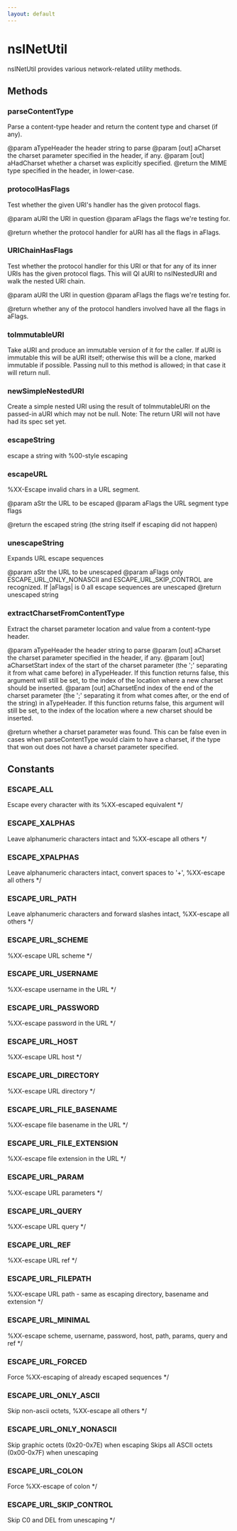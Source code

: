 ```yaml
---
layout: default
---
```


# nsINetUtil #

nsINetUtil provides various network-related utility methods.


## Methods ##

### parseContentType ###

Parse a content-type header and return the content type and
charset (if any).

@param aTypeHeader the header string to parse
@param [out] aCharset the charset parameter specified in the
             header, if any.
@param [out] aHadCharset whether a charset was explicitly specified.
@return the MIME type specified in the header, in lower-case.


### protocolHasFlags ###

Test whether the given URI's handler has the given protocol flags.

@param aURI the URI in question
@param aFlags the flags we're testing for.

@return whether the protocol handler for aURI has all the flags
        in aFlags.


### URIChainHasFlags ###

Test whether the protocol handler for this URI or that for any of
its inner URIs has the given protocol flags.  This will QI aURI to
nsINestedURI and walk the nested URI chain.

@param aURI the URI in question
@param aFlags the flags we're testing for.

@return whether any of the protocol handlers involved have all the flags
        in aFlags.


### toImmutableURI ###

Take aURI and produce an immutable version of it for the caller.  If aURI
is immutable this will be aURI itself; otherwise this will be a clone,
marked immutable if possible.  Passing null to this method is allowed; in
that case it will return null.


### newSimpleNestedURI ###

Create a simple nested URI using the result of
toImmutableURI on the passed-in aURI which may not be null.
Note: The return URI will not have had its spec set yet.


### escapeString ###

escape a string with %00-style escaping


### escapeURL ###

%XX-Escape invalid chars in a URL segment. 

@param aStr the URL to be escaped
@param aFlags the URL segment type flags

@return the escaped string (the string itself if escaping did not happen)



### unescapeString ###

Expands URL escape sequences

@param aStr the URL to be unescaped
@param aFlags only ESCAPE_URL_ONLY_NONASCII and ESCAPE_URL_SKIP_CONTROL
              are recognized.  If |aFlags| is 0 all escape sequences are 
              unescaped
@return unescaped string


### extractCharsetFromContentType ###

Extract the charset parameter location and value from a content-type
header.

@param aTypeHeader the header string to parse
@param [out] aCharset the charset parameter specified in the
             header, if any.
@param [out] aCharsetStart index of the start of the charset parameter
             (the ';' separating it from what came before) in aTypeHeader.
             If this function returns false, this argument will still be
             set, to the index of the location where a new charset should
             be inserted.
@param [out] aCharsetEnd index of the end of the charset parameter (the
             ';' separating it from what comes after, or the end
             of the string) in aTypeHeader.  If this function returns
             false, this argument will still be set, to the index of the
             location where a new charset should be inserted.

@return whether a charset parameter was found.  This can be false even in
cases when parseContentType would claim to have a charset, if the type
that won out does not have a charset parameter specified.


## Constants ##

### ESCAPE_ALL ###
 Escape every character with its %XX-escaped equivalent */

### ESCAPE_XALPHAS ###
 Leave alphanumeric characters intact and %XX-escape all others */

### ESCAPE_XPALPHAS ###
 Leave alphanumeric characters intact, convert spaces to '+',
%XX-escape all others */

### ESCAPE_URL_PATH ###
 Leave alphanumeric characters and forward slashes intact,
%XX-escape all others */

### ESCAPE_URL_SCHEME ###
 %XX-escape URL scheme */

### ESCAPE_URL_USERNAME ###
 %XX-escape username in the URL */

### ESCAPE_URL_PASSWORD ###
 %XX-escape password in the URL */

### ESCAPE_URL_HOST ###
 %XX-escape URL host */

### ESCAPE_URL_DIRECTORY ###
 %XX-escape URL directory */

### ESCAPE_URL_FILE_BASENAME ###
 %XX-escape file basename in the URL */

### ESCAPE_URL_FILE_EXTENSION ###
 %XX-escape file extension in the URL */

### ESCAPE_URL_PARAM ###
 %XX-escape URL parameters */

### ESCAPE_URL_QUERY ###
 %XX-escape URL query */

### ESCAPE_URL_REF ###
 %XX-escape URL ref */

### ESCAPE_URL_FILEPATH ###
 %XX-escape URL path - same as escaping directory, basename and extension */

### ESCAPE_URL_MINIMAL ###
 %XX-escape scheme, username, password, host, path, params, query and ref */

### ESCAPE_URL_FORCED ###
 Force %XX-escaping of already escaped sequences */

### ESCAPE_URL_ONLY_ASCII ###
 Skip non-ascii octets, %XX-escape all others */

### ESCAPE_URL_ONLY_NONASCII ###
 
Skip graphic octets (0x20-0x7E) when escaping
Skips all ASCII octets (0x00-0x7F) when unescaping 


### ESCAPE_URL_COLON ###
 Force %XX-escape of colon */

### ESCAPE_URL_SKIP_CONTROL ###
 Skip C0 and DEL from unescaping */
